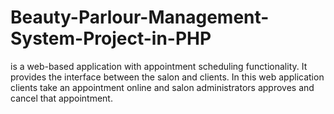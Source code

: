 # Beauty-Parlour-Management-System-Project-in-PHP
is a web-based application with appointment scheduling functionality. It provides the interface between the salon and clients. In this web application clients take an appointment online and salon administrators approves and cancel that appointment.
